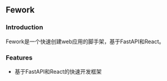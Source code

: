 ## Fework

### Introduction

Fework是一个快速创建web应用的脚手架，基于FastAPI和React。

### Features

- 基于FastAPI和React的快速开发框架